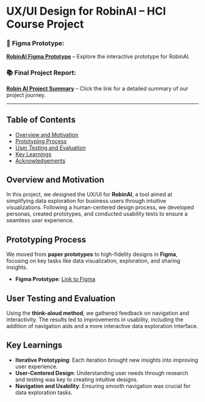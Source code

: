 # UX/UI Design for RobinAI – HCI Course Project

### 🎨 **Figma Prototype**:  
**[RobinAI Figma Prototype](https://www.figma.com/proto/Wk6ePoDf4zpVi0xFqCO240/Untitled?node-id=0-1&t=5eEkZYuQQpYLeCEs-1)** – Explore the interactive prototype for RobinAI.

### :books: **Final Project Report**:  
**[Robin AI Project Summary](https://raw.githubusercontent.com/fabian-gubler/robin-ai/main/RobinAI_FinalReport.pdf)** – Click the link for a detailed summary of our project journey.

---

## Table of Contents

- [Overview and Motivation](#overview-and-motivation)
- [Prototyping Process](#prototyping-process)
- [User Testing and Evaluation](#user-testing-and-evaluation)
- [Key Learnings](#key-learnings)
- [Acknowledgements](#acknowledgements)

## Overview and Motivation

In this project, we designed the UX/UI for **RobinAI**, a tool aimed at simplifying data exploration for business users through intuitive visualizations. Following a human-centered design process, we developed personas, created prototypes, and conducted usability tests to ensure a seamless user experience.

## Prototyping Process

We moved from **paper prototypes** to high-fidelity designs in **Figma**, focusing on key tasks like data visualization, exploration, and sharing insights.

- **Figma Prototype**: [Link to Figma](https://www.figma.com/proto/Wk6ePoDf4zpVi0xFqCO240/Untitled?node-id=0-1&t=5eEkZYuQQpYLeCEs-1)

## User Testing and Evaluation

Using the **think-aloud method**, we gathered feedback on navigation and interactivity. The results led to improvements in usability, including the addition of navigation aids and a more interactive data exploration interface.

## Key Learnings

- **Iterative Prototyping**: Each iteration brought new insights into improving user experience.
- **User-Centered Design**: Understanding user needs through research and testing was key to creating intuitive designs.
- **Navigation and Usability**: Ensuring smooth navigation was crucial for data exploration tasks.

